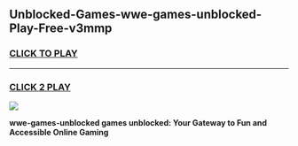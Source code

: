 
## Unblocked-Games-wwe-games-unblocked-Play-Free-v3mmp
<h3>
<a href="https://premium76.site?title=wwe-games-unblocked&ref=18A1">CLICK TO PLAY</a></h3>
<hr>

<h3>
<a href="https://premium76.site?title=wwe-games-unblocked&ref=18A1">CLICK 2 PLAY</a>
  
</h3>

<a href="https://premium76.site?title=wwe-games-unblocked&ref=18A1"><img src="https://clearcache.store/games.png"></a>


**wwe-games-unblocked games unblocked: Your Gateway to Fun and Accessible Online Gaming**
